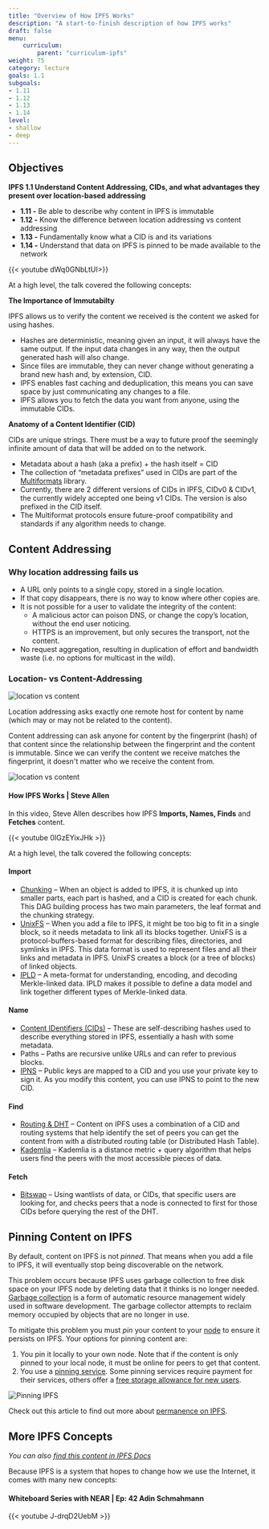 ```yaml
---
title: "Overview of How IPFS Works"
description: "A start-to-finish description of how IPFS works"
draft: false
menu:
    curriculum:
        parent: "curriculum-ipfs"
weight: 75
category: lecture
goals: 1.1
subgoals:
- 1.11
- 1.12
- 1.13
- 1.14
level:
- shallow
- deep
---
```


## Objectives

**IPFS 1.1 Understand Content Addressing, CIDs, and what advantages they present over location-based addressing**

* **1.11 -** Be able to describe why content in IPFS is immutable
* **1.12 -** Know the difference between location addressing vs content addressing
* **1.13 -** Fundamentally know what a CID is and its variations
* **1.14 -** Understand that data on IPFS is pinned to be made available to the network

{{< youtube dWq0GNbLtUI>}}

At a high level, the talk covered the following concepts:

**The Importance of Immutabilty**

IPFS allows us to verify the content we received is the content we asked for using hashes.
* Hashes are deterministic, meaning given an input, it will always have the same output. If the input data changes in any way, then the output generated hash will also change.
* Since files are immutable, they can never change without generating a brand new hash and, by extension, CID.
* IPFS enables fast caching and deduplication, this means you can save space by just communicating any changes to a file.
* IPFS allows you to fetch the data you want from anyone, using the immutable CIDs.

**Anatomy of a Content Identifier (CID)**

CIDs are unique strings. There must be a way to future proof the seemingly infinite amount of data that will be added on to the network.
* Metadata about a hash (aka a prefix) + the hash itself = CID
* The collection of “metadata prefixes” used in CIDs are part of the [Multiformats](https://multiformats.io/) library.
* Currently, there are 2 different versions of CIDs in IPFS, CIDv0 & CIDv1, the currently widely accepted one being v1 CIDs. The version is also prefixed in the CID itself.
* The Multiformat protocols ensure future-proof compatibility and standards if any algorithm needs to change.

## Content Addressing

### Why location addressing fails us

* A URL only points to a single copy, stored in a single location.
* If that copy disappears, there is no way to know where other copies are.
* It is not possible for a user to validate the integrity of the content:
  * A malicious actor can poison DNS, or change the copy’s location, without the end user noticing.
  * HTTPS is an improvement, but only secures the transport, not the content.
* No request aggregation, resulting in duplication of effort and bandwidth waste (i.e. no options for multicast in the wild).

### Location- vs Content-Addressing

![location vs content](location-vs-content.png)

Location addressing asks exactly one remote host for content by name (which may or may not be related to the content).

Content addressing can ask anyone for content by the fingerprint (hash) of that content since the relationship between the fingerprint and the content is immutable. Since we can verify the content we receive matches the fingerprint, it doesn't matter who we receive the content from.

![location vs content](location-vs-content2.png)

#### How IPFS Works | Steve Allen
In this video, Steve Allen describes how IPFS **Imports, Names, Finds** and **Fetches** content.

{{< youtube 0IGzEYixJHk >}}

At a high level, the talk covered the following concepts:

#### Import
* [Chunking](https://docs.ipfs.io/concepts/file-systems/#unix-file-system-unixfs) – When an object is added to IPFS, it is chunked up into smaller parts, each part is hashed, and a CID is created for each chunk. This DAG building process has two main parameters, the leaf format and the chunking strategy.
* [UnixFS](https://docs.ipfs.io/concepts/file-systems/#unix-file-system-unixfs) – When you add a file to IPFS, it might be too big to fit in a single block, so it needs metadata to link all its blocks together. UnixFS is a protocol-buffers-based format for describing files, directories, and symlinks in IPFS. This data format is used to represent files and all their links and metadata in IPFS. UnixFS creates a block (or a tree of blocks) of linked objects.
* [IPLD](https://docs.ipfs.io/project/related-projects/#ipld) – A meta-format for understanding, encoding, and decoding Merkle-linked data. IPLD makes it possible to define a data model and link together different types of Merkle-linked data.

#### Name
* [Content IDentifiers (CIDs)](https://docs.ipfs.io/concepts/content-addressing/#content-addressing-and-cids) – These are self-describing hashes used to describe everything stored in IPFS, essentially a hash with some metadata.
* Paths – Paths are recursive unlike URLs and can refer to previous blocks.
* [IPNS](https://docs.ipfs.io/concepts/ipns/#interplanetary-name-system-ipns) – Public keys are mapped to a CID and you use your private key to sign it. As you modify this content, you can use IPNS to point to the new CID.

<!-- Mark as deep content -->
#### Find
* [Routing & DHT](https://docs.ipfs.io/concepts/dht/#distributed-hash-tables-dhts) – Content on IPFS uses a combination of a CID and routing systems that help identify the set of peers you can get the content from with a distributed routing table (or Distributed Hash Table).
* [Kademlia](https://docs.ipfs.io/concepts/dht/#kademlia) – Kademlia is a distance metric + query algorithm that helps users find the peers with the most accessible pieces of data.

#### Fetch
* [Bitswap](https://docs.ipfs.io/concepts/bitswap/#how-bitswap-works) – Using wantlists of data, or CIDs, that specific users are looking for, and checks peers that a node is connected to first for those CIDs before querying the rest of the DHT.
<!-- end deep content tag -->

## Pinning Content on IPFS

By default, content on IPFS is not _pinned_. That means when you add a file to IPFS, it will eventually stop being discoverable on the network. 

This problem occurs because IPFS uses garbage collection to free disk space on your IPFS node by deleting data that it thinks is no longer needed. [Garbage collection](https://en.wikipedia.org/wiki/Garbage_collection_(computer_science)) is a form of automatic resource management widely used in software development. The garbage collector attempts to reclaim memory occupied by objects that are no longer in use.

To mitigate this problem you must _pin_ your content to your [node](https://docs.ipfs.tech/concepts/nodes/#nodes) to ensure it persists on IPFS. Your options for pinning content are:
1. You pin it locally to your own node. Note that if the content is only pinned to your local node, it must be online for peers to get that content.
2. You use a [pinning service](https://docs.ipfs.io/concepts/persistence/#pinning-services). Some pinning services require payment for their services, others offer a [free storage allowance for new users](https://docs.ipfs.tech/concepts/persistence/#ipfs-filecoin-solutions).


![Pinning IPFS](pinning.png)

Check out this article to find out more about [permanence on IPFS](https://docs.ipfs.tech/concepts/persistence/).

## More IPFS Concepts
_You can also [find this content in IPFS Docs](https://docs.ipfs.io/concepts/)_

Because IPFS is a system that hopes to change how we use the Internet, it comes with many new concepts:

<!-- Mark as deep content  -->
#### Whiteboard Series with NEAR | Ep: 42 Adin Schmahmann

{{< youtube J-drqD2UebM >}}
<!-- end deep content tag -->